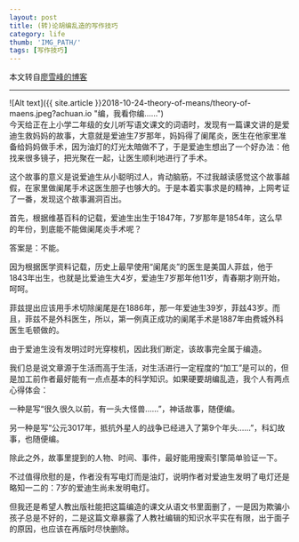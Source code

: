 ```yaml
---
layout: post
title: (转)论胡编乱造的写作技巧
category: life
thumb: 'IMG_PATH/'
tags: [写作技巧]
---
```


本文转自[廖雪峰的博客](https://www.liaoxuefeng.com/article/1087739344711968?achuan.io)

---
![Alt text]({{ site.article }}2018-10-24-theory-of-means/theory-of-maens.jpeg?achuan.io "编，我看你编......")  
今天给正在上小学二年级的女儿听写语文课文的词语时，发现有一篇课文讲的是爱迪生救妈妈的故事，大意就是爱迪生7岁那年，妈妈得了阑尾炎，医生在他家里准备给妈妈做手术，因为油灯的灯光太暗做不了，于是爱迪生想出了一个好办法：他找来很多镜子，把光聚在一起，让医生顺利地进行了手术。  

这个故事的意义是说爱迪生从小聪明过人，肯动脑筋，不过我越读感觉这个故事越假，在家里做阑尾手术这医生胆子也够大的。于是本着实事求是的精神，上网考证了一番，发现这个故事漏洞百出。  

首先，根据维基百科的记载，爱迪生出生于1847年，7岁那年是1854年，这么早的年份，到底能不能做阑尾炎手术呢？  

答案是：不能。  

因为根据医学资料记载，历史上最早使用“阑尾炎”的医生是美国人菲兹，他于1843年出生，也就是比爱迪生大4岁，爱迪生7岁那年他11岁，青春期才刚开始，呵呵。  

菲兹提出应该用手术切除阑尾是在1886年，那一年爱迪生39岁，菲兹43岁。而且，菲兹不是外科医生，所以，第一例真正成功的阑尾手术是1887年由费城外科医生毛顿做的。  

由于爱迪生没有发明过时光穿梭机，因此我们断定，该故事完全属于编造。  

我们总是说文章源于生活而高于生活，对生活进行一定程度的“加工”是可以的，但是加工前作者最好能有一点点基本的科学知识。如果硬要胡编乱造，我个人有两点心得体会：  

一种是写“很久很久以前，有一头大怪兽……”，神话故事，随便编。  

另一种是写“公元3017年，抵抗外星人的战争已经进入了第9个年头……”，科幻故事，也随便编。  

除此之外，故事里提到的人物、时间、事件，最好能用搜索引擎简单验证一下。  

不过值得欣慰的是，作者没有写电灯而是油灯，说明作者对爱迪生发明了电灯还是略知一二的：7岁的爱迪生尚未发明电灯。  

但我还是希望人教出版社能把这篇编造的课文从语文书里面删了，一是因为欺骗小孩子总是不好的，二是这篇文章暴露了人教社编辑的知识水平实在有限，出于面子的原因，也应该在再版时尽快删除。  
